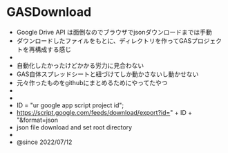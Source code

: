 # GASDownload

 * Google Drive API は面倒なのでブラウザでjsonダウンロードまでは手動
 * ダウンロードしたファイルをもとに、ディレクトリを作ってGASプロジェクトを再構成する感じ
 * 
 * 自動化したかったけどかかる労力に見合わない
 * GAS自体スプレッドシートと紐づけてしか動かさないし動かせない
 * 元々作ったものをgithubにまとめるためにやってたやつ
 * 
 * 
 * ID = "ur google app script project id";
 * https://script.google.com/feeds/download/export?id=" + ID + "&format=json
 * json file download and set root directory
 * 
 * @since 2022/07/12